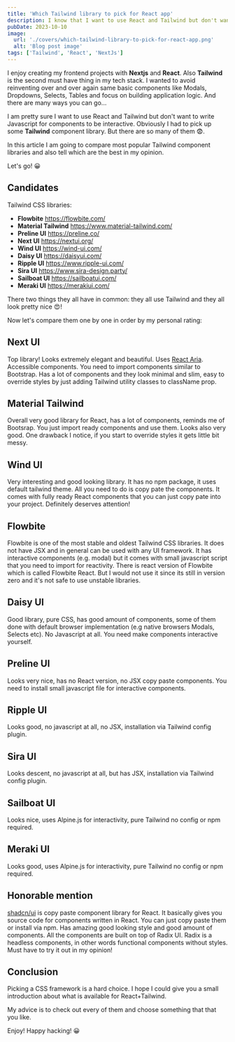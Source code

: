 ```yaml
---
title: 'Which Tailwind library to pick for React app'
description: I know that I want to use React and Tailwind but don't want to write Javascript for components to be interactive. I had to choose some Tailwind component library!
pubDate: 2023-10-10
image:
  url: './covers/which-tailwind-library-to-pick-for-react-app.png'
  alt: 'Blog post image'
tags: ['Tailwind', 'React', 'NextJs']
---
```


I enjoy creating my frontend projects with **Nextjs** and **React**. Also **Tailwind** is the second must have thing in my tech stack. I wanted to avoid reinventing over and over again same basic components like Modals, Dropdowns, Selects, Tables and focus on building application logic. And there are many ways you can go...

I am pretty sure I want to use React and Tailwind but don't want to write Javascript for components to be interactive. Obviously I had to pick up some **Tailwind** component library. But there are so many of them 😨.

In this article I am going to compare most popular Tailwind component libraries and also tell which are the best in my opinion.

Let's go! 😀

## Candidates

Tailwind CSS libraries:

- **Flowbite**
  https://flowbite.com/
- **Material Tailwind**
  https://www.material-tailwind.com/
- **Preline UI**
  https://preline.co/
- **Next UI**
  https://nextui.org/
- **Wind UI**
  https://wind-ui.com/
- **Daisy UI**
  https://daisyui.com/
- **Ripple UI**
  https://www.ripple-ui.com/
- **Sira UI**
  https://www.sira-design.party/
- **Sailboat UI**
  https://sailboatui.com/
- **Meraki UI**
  https://merakiui.com/

There two things they all have in common: they all use Tailwind and they all look pretty nice 😍!

Now let's compare them one by one in order by my personal rating:

## Next UI

Top library! Looks extremely elegant and beautiful. Uses [React Aria](https://react-spectrum.adobe.com/react-aria/index.html). Accessible components. You need to import components similar to Bootstrap. Has a lot of components and they look minimal and slim, easy to override styles by just adding Tailwind utility classes to className prop.

## Material Tailwind

Overall very good library for React, has a lot of components, reminds me of Bootsrap. You just import ready components and use them. Looks also very good. One drawback I notice, if you start to override styles it gets little bit messy.

## Wind UI

Very interesting and good looking library. It has no npm package, it uses default tailwind theme. All you need to do is copy pate the components. It comes with fully ready React components that you can just copy pate into your project. Definitely deserves attention!

## Flowbite

Flowbite is one of the most stable and oldest Tailwind CSS libraries. It does not have JSX and in general can be used with any UI framework. It has interactive components (e.g. modal) but it comes with small javascript script that you need to import for reactivity. There is react version of Flowbite which is called Flowbite React. But I would not use it since its still in version zero and it's not safe to use unstable libraries.

## Daisy UI

Good library, pure CSS, has good amount of components, some of them done with default browser implementation (e.g native browsers Modals, Selects etc). No Javascript at all. You need make components interactive yourself.

## Preline UI

Looks very nice, has no React version, no JSX copy paste components. You need to install small javascript file for interactive components.

## Ripple UI

Looks good, no javascript at all, no JSX, installation via Tailwind config plugin.

## Sira UI

Looks descent, no javascript at all, but has JSX, installation via Tailwind config plugin.

## Sailboat UI

Looks nice, uses Alpine.js for interactivity, pure Tailwind no config or npm required.

## Meraki UI

Looks good, uses Alpine.js for interactivity, pure Tailwind no config or npm required.

## Honorable mention

[shadcn/ui](https://ui.shadcn.com/) is copy paste component library for React. It basically gives you source code for components written in React. You can just copy paste them or install via npm. Has amazing good looking style and good amount of components. All the components are built on top of Radix UI. Radix is a headless components, in other words functional components without styles.
Must have to try it out in my opinion!

## Conclusion

Picking a CSS framework is a hard choice. I hope I could give you a small introduction about what is available for React+Tailwind.

My advice is to check out every of them and choose something that that you like.

Enjoy! Happy hacking! 😀
